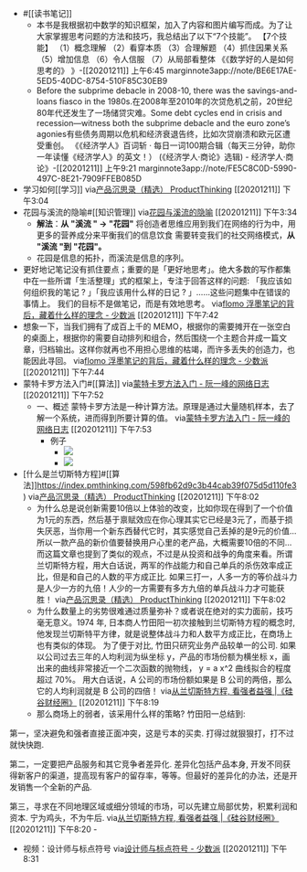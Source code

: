 - #[[读书笔记]]
    - 本书是我根据初中数学的知识框架，加入了内容和图片编写而成。为了让大家掌握思考问题的方法和技巧，我总结出了以下“7个技能”。
【7个技能】
（1）概念理解
（2）看穿本质
（3）合理解题
（4）抓住因果关系
（5）增加信息
（6）令人信服
（7）从局部看整体
《《数学好的人是如何思考的》 》-[[20201211]] 上午6:45
marginnote3app://note/BE6E17AE-5ED5-40DC-8754-510F85C30EB9
    - Before the subprime debacle in 2008-10, there was the savings-and-loans fiasco in the 1980s.在2008年至2010年的次贷危机之前，20世纪80年代还发生了一场储贷灾难。Some debt cycles end in crisis and recession—witness both the subprime debacle and the euro zone’s agonies有些债务周期以危机和经济衰退告终，比如次贷崩溃和欧元区遭受重创。
《《经济学人》百词斩 · 每日一词100期合辑（每天三分钟，助你一年读懂《经济学人》的英文！） (《经济学人·商论》选辑) - 经济学人·商论》-[[20201211]] 上午9:21
marginnote3app://note/FE5C8C0D-5990-497C-8E21-7909FFEB085D
- 学习如何[[学习]]
via[产品沉思录（精选） ProductThinking](https://index.pmthinking.com/ProductThinking-a601a12335044f349a22caf57f274c27?p=4d92410d370849c1be0bde496b6d60bb)
[[20201211]] 下午3:04
- 花园与溪流的隐喻#[[知识管理]]
via[花园与溪流的隐喻](https://index.pmthinking.com/effa3aa294af4d07ac279e74aec69602)
[[20201211]] 下午3:34
    - **解法**：**从 "溪流 " → "花园"**
将创造者思维应用到我们在网络的行为中，用更多的营养成分来平衡我们的信息饮食
需要转变我们的社交网络模式，**从 "溪流 "到 "花园"。**
    - 花园是信息的拓扑，而溪流是信息的序列。
- 更好地记笔记没有抓住要点；重要的是「更好地思考」。绝大多数的写作都集中在一些所谓「生活整理」式的框架上，专注于回答这样的问题: 「我应该如何组织我的笔记 ? 」「我应该用什么样的日记 ? 」……这些问题集中在错误的事情上。 我们的目标不是做笔记，而是有效地思考。
via[flomo 浮墨笔记的背后，藏着什么样的理念 - 少数派](https://sspai.com/post/64009)
[[20201211]] 下午7:42
- 想象一下，当我们拥有了成百上千的 MEMO，根据你的需要摊开在一张空白的桌面上，根据你的需要自动排列和组合，然后围绕一个主题合并成一篇文章，归档输出。这样你就再也不用担心思维的枯竭，而许多丢失的创造力，也能因此寻回。
via[flomo 浮墨笔记的背后，藏着什么样的理念 - 少数派](https://sspai.com/post/64009)
[[20201211]] 下午7:44
- 蒙特卡罗方法入门#[[算法]]
via[蒙特卡罗方法入门 - 阮一峰的网络日志](http://www.ruanyifeng.com/blog/2015/07/monte-carlo-method.html)
[[20201211]] 下午7:52
    - 一、概述
蒙特卡罗方法是一种计算方法。原理是通过大量随机样本，去了解一个系统，进而得到所要计算的值。
via[蒙特卡罗方法入门 - 阮一峰的网络日志](http://www.ruanyifeng.com/blog/2015/07/monte-carlo-method.html)
[[20201211]] 下午7:53
        - 例子
            - ![](https://firebasestorage.googleapis.com/v0/b/firescript-577a2.appspot.com/o/imgs%2Fapp%2Fxinyiheng%2FqpoPk3qNxS.png?alt=media&token=425dd4de-4e84-4f85-8ba2-cb509d7c4433)
            - ![](https://firebasestorage.googleapis.com/v0/b/firescript-577a2.appspot.com/o/imgs%2Fapp%2Fxinyiheng%2F8c566noQRg.png?alt=media&token=31def221-91cc-4aec-a5dc-affe325d246f)
- [什么是兰切斯特方程]#[[算法]]https://index.pmthinking.com/598fb62d9c3b44cab39f075d5d110fe3)
via[产品沉思录（精选） ProductThinking](https://index.pmthinking.com/ProductThinking-a601a12335044f349a22caf57f274c27?p=598fb62d9c3b44cab39f075d5d110fe3)
[[20201211]] 下午8:02
    - 为什么总是说创新需要10倍以上体验的改变，比如你现在得到了一个价值为1元的东西，然后基于禀赋效应在你心理其实它已经是3元了，而基于损失厌恶，当你用一个新东西替代它时，其实感觉自己丢掉的是9元的价值…所以一款产品的新价值要替换用户心里的老产品，大概需要10倍的不同…
而这篇文章也提到了类似的观点，不过是从投资和战争的角度来看。所谓兰切斯特方程，用大白话说，两军的作战能力和自己单兵的杀伤效率成正比，但是和自己的人数的平方成正比. 如果三打一，人多一方的等价战斗力是人少一方的九倍！人少的一方需要有多方九倍的单兵战斗力才可能获胜！
via[产品沉思录（精选） ProductThinking](https://index.pmthinking.com/ProductThinking-a601a12335044f349a22caf57f274c27?p=598fb62d9c3b44cab39f075d5d110fe3)
[[20201211]] 下午8:02
    - 为什么数量上的劣势很难通过质量弥补？或者说在绝对的实力面前，技巧毫无意义。1974 年, 日本商人竹田阳一初次接触到兰切斯特方程的概念时, 他发现兰切斯特平方律，就是说整体战斗力和人数平方成正比，在商场上也有类似的体现。
为了便于对比, 竹田只研究业务产品较单一的公司. 如果以公司过去三年的人均利润为纵坐标 y，产品的市场份额为横坐标 x，画出来的曲线非常接近一个二次函数的抛物线， 
      y = a x^2
曲线拟合的程度超过 70%。
用大白话说，A 公司的市场份额如果是 B 公司的两倍，那么它的人均利润就是 B 公司的四倍！
via[从兰切斯特方程, 看强者益强 |《硅谷财经圈》](https://mp.weixin.qq.com/s/k2XLLBCTBDh_hawqRxT2Gw)
[[20201211]] 下午8:19
    - 那么商场上的弱者，该采用什么样的策略? 竹田阳一总结到:

第一，坚决避免和强者直接正面冲突，这是亏本的买卖.  打得过就狠狠打，打不过就快快跑.

第二，一定要把产品服务和其它竞争者差异化. 差异化包括产品本身, 开发不同获得新客户的渠道，提高现有客户的留存率，等等。但最好的差异化的办法，还是开发销售一个全新的产品.

第三，寻求在不同地理区域或细分领域的市场，可以先建立局部优势，积累利润和资本. 宁为鸡头，不为牛后.
via[从兰切斯特方程, 看强者益强 |《硅谷财经圈》](https://mp.weixin.qq.com/s/k2XLLBCTBDh_hawqRxT2Gw)
[[20201211]] 下午8:20
    - 

- 视频：设计师与标点符号
via[设计师与标点符号 - 少数派](https://sspai.com/post/64010)
[[20201211]] 下午8:31
